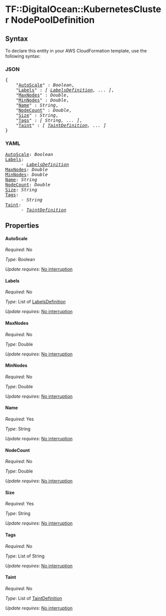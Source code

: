 # TF::DigitalOcean::KubernetesCluster NodePoolDefinition

## Syntax

To declare this entity in your AWS CloudFormation template, use the following syntax:

### JSON

<pre>
{
    "<a href="#autoscale" title="AutoScale">AutoScale</a>" : <i>Boolean</i>,
    "<a href="#labels" title="Labels">Labels</a>" : <i>[ <a href="labelsdefinition.md">LabelsDefinition</a>, ... ]</i>,
    "<a href="#maxnodes" title="MaxNodes">MaxNodes</a>" : <i>Double</i>,
    "<a href="#minnodes" title="MinNodes">MinNodes</a>" : <i>Double</i>,
    "<a href="#name" title="Name">Name</a>" : <i>String</i>,
    "<a href="#nodecount" title="NodeCount">NodeCount</a>" : <i>Double</i>,
    "<a href="#size" title="Size">Size</a>" : <i>String</i>,
    "<a href="#tags" title="Tags">Tags</a>" : <i>[ String, ... ]</i>,
    "<a href="#taint" title="Taint">Taint</a>" : <i>[ <a href="taintdefinition.md">TaintDefinition</a>, ... ]</i>
}
</pre>

### YAML

<pre>
<a href="#autoscale" title="AutoScale">AutoScale</a>: <i>Boolean</i>
<a href="#labels" title="Labels">Labels</a>: <i>
      - <a href="labelsdefinition.md">LabelsDefinition</a></i>
<a href="#maxnodes" title="MaxNodes">MaxNodes</a>: <i>Double</i>
<a href="#minnodes" title="MinNodes">MinNodes</a>: <i>Double</i>
<a href="#name" title="Name">Name</a>: <i>String</i>
<a href="#nodecount" title="NodeCount">NodeCount</a>: <i>Double</i>
<a href="#size" title="Size">Size</a>: <i>String</i>
<a href="#tags" title="Tags">Tags</a>: <i>
      - String</i>
<a href="#taint" title="Taint">Taint</a>: <i>
      - <a href="taintdefinition.md">TaintDefinition</a></i>
</pre>

## Properties

#### AutoScale

_Required_: No

_Type_: Boolean

_Update requires_: [No interruption](https://docs.aws.amazon.com/AWSCloudFormation/latest/UserGuide/using-cfn-updating-stacks-update-behaviors.html#update-no-interrupt)

#### Labels

_Required_: No

_Type_: List of <a href="labelsdefinition.md">LabelsDefinition</a>

_Update requires_: [No interruption](https://docs.aws.amazon.com/AWSCloudFormation/latest/UserGuide/using-cfn-updating-stacks-update-behaviors.html#update-no-interrupt)

#### MaxNodes

_Required_: No

_Type_: Double

_Update requires_: [No interruption](https://docs.aws.amazon.com/AWSCloudFormation/latest/UserGuide/using-cfn-updating-stacks-update-behaviors.html#update-no-interrupt)

#### MinNodes

_Required_: No

_Type_: Double

_Update requires_: [No interruption](https://docs.aws.amazon.com/AWSCloudFormation/latest/UserGuide/using-cfn-updating-stacks-update-behaviors.html#update-no-interrupt)

#### Name

_Required_: Yes

_Type_: String

_Update requires_: [No interruption](https://docs.aws.amazon.com/AWSCloudFormation/latest/UserGuide/using-cfn-updating-stacks-update-behaviors.html#update-no-interrupt)

#### NodeCount

_Required_: No

_Type_: Double

_Update requires_: [No interruption](https://docs.aws.amazon.com/AWSCloudFormation/latest/UserGuide/using-cfn-updating-stacks-update-behaviors.html#update-no-interrupt)

#### Size

_Required_: Yes

_Type_: String

_Update requires_: [No interruption](https://docs.aws.amazon.com/AWSCloudFormation/latest/UserGuide/using-cfn-updating-stacks-update-behaviors.html#update-no-interrupt)

#### Tags

_Required_: No

_Type_: List of String

_Update requires_: [No interruption](https://docs.aws.amazon.com/AWSCloudFormation/latest/UserGuide/using-cfn-updating-stacks-update-behaviors.html#update-no-interrupt)

#### Taint

_Required_: No

_Type_: List of <a href="taintdefinition.md">TaintDefinition</a>

_Update requires_: [No interruption](https://docs.aws.amazon.com/AWSCloudFormation/latest/UserGuide/using-cfn-updating-stacks-update-behaviors.html#update-no-interrupt)

